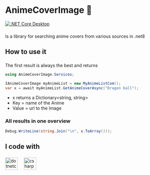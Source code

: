 ﻿# AnimeCoverImage 👀
[![.NET Core Desktop](https://github.com/Ruffythemonkey/AnimeCoverImage/actions/workflows/dotnet-desktop.yml/badge.svg?branch=master)](https://github.com/Ruffythemonkey/AnimeCoverImage/actions/workflows/dotnet-desktop.yml)

###

<p align="left">Is a library for searching anime covers from various sources in .net8</p>

###

<h2 align="left">How to use it</h2>

###


<p align="left">The first result is always the best and returns</p>



```csharp
using AnimeCoverImage.Services;

IAnimeCoverImage myAnimeList = new MyAnimeListCom();
var x = await myAnimeList.GetAnimeCoverAsync("Dragon ball");
```
- x returns a Dictionary<string, string>
- Key = name of the Anime
- Value = url to the Image



### All results in one overview

```csharp
Debug.WriteLine(string.Join("\n", x.ToArray()));
```


###

<h2 align="left">I code with</h2>

###

<div align="left">
  <img src="https://cdn.jsdelivr.net/gh/devicons/devicon/icons/dotnetcore/dotnetcore-original.svg" height="40" alt="dotnetcore logo"  />
  <img width="12" />
  <img src="https://cdn.jsdelivr.net/gh/devicons/devicon/icons/csharp/csharp-original.svg" height="40" alt="csharp logo"  />
</div>

###
